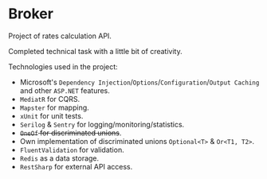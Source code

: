 # Broker
Project of rates calculation API.

Completed technical task with a little bit of creativity.

Technologies used in the project:

- Microsoft's `Dependency Injection`/`Options`/`Configuration`/`Output Caching` and other `ASP.NET` features.
- `MediatR` for CQRS.
- `Mapster` for mapping.
- `xUnit` for unit tests.
- `Serilog` & `Sentry` for logging/monitoring/statistics.
- ~~`OneOf` for discriminated unions~~.
- Own implementation of discriminated unions `Optional<T>` & `Or<T1, T2>`.
- `FluentValidation` for validation.
- `Redis` as a data storage.
- `RestSharp` for external API access.